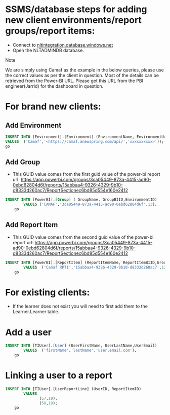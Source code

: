 # SSMS/database steps for adding new client environments/report groups/report items:

- Connect to [nltintegration.database.windows.net](http://nltintegration.database.windows.net/) 
- Open the NLTADMINDB database.
>[!NOTE]
>We are simply using Camaf as the example in the below queries, please use the correct values as per the client in question. Most of the details can be retrieved from the Power-BI URL. Please get this URL from the PBI engineer(Jarrid) for the dashboard in question.

# For brand new clients:
## Add Environment

```sql
INSERT INTO [Environment].[Environment] (EnvironmentName, EnvironmentUrl,EnvironmentKey)
VALUES 	('Camaf','<https://camaf.anewspring.com/api/','xxxxxxxxxx>'));
go
```

## Add Group

- This GUID value comes from the first guid value of the power-bi report url: 
  https://app.powerbi.com/groups/3ca05449-873a-4415-ad90-0ebd62804d6f/reports/15abbaa4-9326-4329-9b10-d8333d260ac7/ReportSectionec6bd85d554e160e2412
  

```sql
INSERT INTO [PowerBI].[Group] ( GroupName, GroupBIID,EnvironmentID)
		VALUES ('CAMAF','3ca05449-873a-4415-ad90-0ebd62804d6f',13);
	go
```

## Add Report Item

- This GUID value comes from the second guid value of the power-bi report url:
    https://app.powerbi.com/groups/3ca05449-873a-4415-ad90-0ebd62804d6f/reports/15abbaa4-9326-4329-9b10-d8333d260ac7/ReportSectionec6bd85d554e160e2412
    

```sql
INSERT INTO [PowerBI].[ReportItem] (ReportItemName, ReportItemBIID,GroupID)
		VALUES  ('Camaf RPT1','15abbaa4-9326-4329-9b10-d8333d260ac7',12);
	go
```

# For existing clients:
- If the learner does not exist you will need to first add them to the Learner.Learner table.
# Add a user

```sql
INSERT INTO [TIUser].[User] (UserFirstName, UserLastName,UserEmail)
		VALUES  ('firstName','lastName','user.email.com'),
	go
```

# Linking a user to a report

```sql
INSERT INTO [TIUser].[UserReportLine] (UserID, ReportItemID)
		VALUES 
			   (57,19),
			   (58,18);
	go
```


